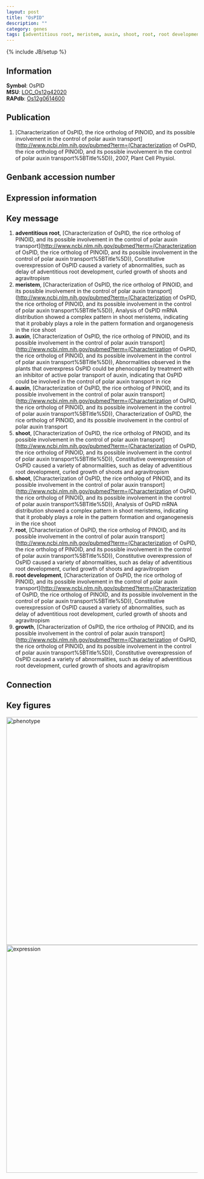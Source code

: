 ```yaml
---
layout: post
title: "OsPID"
description: ""
category: genes
tags: [adventitious root, meristem, auxin, shoot, root, root development, growth, Gene]
---
```

{% include JB/setup %}

## Information
__Symbol__: OsPID  
__MSU__: [LOC_Os12g42020](http://rice.plantbiology.msu.edu/cgi-bin/ORF_infopage.cgi?orf=LOC_Os12g42020)  
__RAPdb__: [Os12g0614600](http://rapdb.dna.affrc.go.jp/viewer/gbrowse_details/irgsp1?name=Os12g0614600)  

## Publication
1. [Characterization of OsPID, the rice ortholog of PINOID, and its possible involvement in the control of polar auxin transport](http://www.ncbi.nlm.nih.gov/pubmed?term=(Characterization of OsPID, the rice ortholog of PINOID, and its possible involvement in the control of polar auxin transport%5BTitle%5D)), 2007, Plant Cell Physiol.

## Genbank accession number

## Expression information

## Key message
1. __adventitious root__, [Characterization of OsPID, the rice ortholog of PINOID, and its possible involvement in the control of polar auxin transport](http://www.ncbi.nlm.nih.gov/pubmed?term=(Characterization of OsPID, the rice ortholog of PINOID, and its possible involvement in the control of polar auxin transport%5BTitle%5D)),  Constitutive overexpression of OsPID caused a variety of abnormalities, such as delay of adventitious root development, curled growth of shoots and agravitropism
2. __meristem__, [Characterization of OsPID, the rice ortholog of PINOID, and its possible involvement in the control of polar auxin transport](http://www.ncbi.nlm.nih.gov/pubmed?term=(Characterization of OsPID, the rice ortholog of PINOID, and its possible involvement in the control of polar auxin transport%5BTitle%5D)),  Analysis of OsPID mRNA distribution showed a complex pattern in shoot meristems, indicating that it probably plays a role in the pattern formation and organogenesis in the rice shoot
3. __auxin__, [Characterization of OsPID, the rice ortholog of PINOID, and its possible involvement in the control of polar auxin transport](http://www.ncbi.nlm.nih.gov/pubmed?term=(Characterization of OsPID, the rice ortholog of PINOID, and its possible involvement in the control of polar auxin transport%5BTitle%5D)),  Abnormalities observed in the plants that overexpress OsPID could be phenocopied by treatment with an inhibitor of active polar transport of auxin, indicating that OsPID could be involved in the control of polar auxin transport in rice
4. __auxin__, [Characterization of OsPID, the rice ortholog of PINOID, and its possible involvement in the control of polar auxin transport](http://www.ncbi.nlm.nih.gov/pubmed?term=(Characterization of OsPID, the rice ortholog of PINOID, and its possible involvement in the control of polar auxin transport%5BTitle%5D)), Characterization of OsPID, the rice ortholog of PINOID, and its possible involvement in the control of polar auxin transport
5. __shoot__, [Characterization of OsPID, the rice ortholog of PINOID, and its possible involvement in the control of polar auxin transport](http://www.ncbi.nlm.nih.gov/pubmed?term=(Characterization of OsPID, the rice ortholog of PINOID, and its possible involvement in the control of polar auxin transport%5BTitle%5D)),  Constitutive overexpression of OsPID caused a variety of abnormalities, such as delay of adventitious root development, curled growth of shoots and agravitropism
6. __shoot__, [Characterization of OsPID, the rice ortholog of PINOID, and its possible involvement in the control of polar auxin transport](http://www.ncbi.nlm.nih.gov/pubmed?term=(Characterization of OsPID, the rice ortholog of PINOID, and its possible involvement in the control of polar auxin transport%5BTitle%5D)),  Analysis of OsPID mRNA distribution showed a complex pattern in shoot meristems, indicating that it probably plays a role in the pattern formation and organogenesis in the rice shoot
7. __root__, [Characterization of OsPID, the rice ortholog of PINOID, and its possible involvement in the control of polar auxin transport](http://www.ncbi.nlm.nih.gov/pubmed?term=(Characterization of OsPID, the rice ortholog of PINOID, and its possible involvement in the control of polar auxin transport%5BTitle%5D)),  Constitutive overexpression of OsPID caused a variety of abnormalities, such as delay of adventitious root development, curled growth of shoots and agravitropism
8. __root development__, [Characterization of OsPID, the rice ortholog of PINOID, and its possible involvement in the control of polar auxin transport](http://www.ncbi.nlm.nih.gov/pubmed?term=(Characterization of OsPID, the rice ortholog of PINOID, and its possible involvement in the control of polar auxin transport%5BTitle%5D)),  Constitutive overexpression of OsPID caused a variety of abnormalities, such as delay of adventitious root development, curled growth of shoots and agravitropism
9. __growth__, [Characterization of OsPID, the rice ortholog of PINOID, and its possible involvement in the control of polar auxin transport](http://www.ncbi.nlm.nih.gov/pubmed?term=(Characterization of OsPID, the rice ortholog of PINOID, and its possible involvement in the control of polar auxin transport%5BTitle%5D)),  Constitutive overexpression of OsPID caused a variety of abnormalities, such as delay of adventitious root development, curled growth of shoots and agravitropism

## Connection

## Key figures
<img src="http://ricencode.github.io/images/OsPID.pheno.png" alt="phenotype"  style="width: 600px;"/>

<img src="http://ricencode.github.io/images/OsPID.exp.png" alt="expression"  style="width: 600px;"/>


